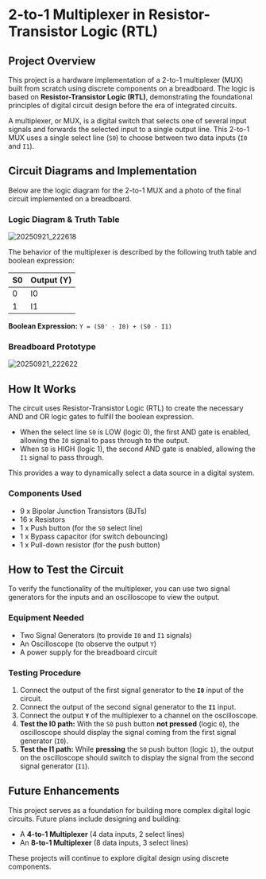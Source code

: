 # 2-to-1 Multiplexer in Resistor-Transistor Logic (RTL)

## Project Overview

This project is a hardware implementation of a 2-to-1 multiplexer (MUX) built from scratch using discrete components on a breadboard. The logic is based on **Resistor-Transistor Logic (RTL)**, demonstrating the foundational principles of digital circuit design before the era of integrated circuits.

A multiplexer, or MUX, is a digital switch that selects one of several input signals and forwards the selected input to a single output line. This 2-to-1 MUX uses a single select line (`S0`) to choose between two data inputs (`I0` and `I1`).

## Circuit Diagrams and Implementation

Below are the logic diagram for the 2-to-1 MUX and a photo of the final circuit implemented on a breadboard.

### Logic Diagram & Truth Table

![20250921_222618](https://github.com/user-attachments/assets/561389b3-99d8-4932-bb97-27fc3d380bd3)


The behavior of the multiplexer is described by the following truth table and boolean expression:

| S0  | Output (Y) |
| :-- | :--------- |
| 0   | I0         |
| 1   | I1         |

**Boolean Expression:** `Y = (S0' ⋅ I0) + (S0 ⋅ I1)`

### Breadboard Prototype

![20250921_222622](https://github.com/user-attachments/assets/e20faa4b-a860-467c-a25b-f1596e035ed4)

## How It Works

The circuit uses Resistor-Transistor Logic (RTL) to create the necessary AND and OR logic gates to fulfill the boolean expression.
- When the select line `S0` is LOW (logic 0), the first AND gate is enabled, allowing the `I0` signal to pass through to the output.
- When `S0` is HIGH (logic 1), the second AND gate is enabled, allowing the `I1` signal to pass through.

This provides a way to dynamically select a data source in a digital system.

### Components Used
*   9 x Bipolar Junction Transistors (BJTs)
*   16 x Resistors
*   1 x Push button (for the `S0` select line)
*   1 x Bypass capacitor (for switch debouncing)
*   1 x Pull-down resistor (for the push button)

## How to Test the Circuit

To verify the functionality of the multiplexer, you can use two signal generators for the inputs and an oscilloscope to view the output.

### Equipment Needed
*   Two Signal Generators (to provide `I0` and `I1` signals)
*   An Oscilloscope (to observe the output `Y`)
*   A power supply for the breadboard circuit

### Testing Procedure
1.  Connect the output of the first signal generator to the **`I0`** input of the circuit.
2.  Connect the output of the second signal generator to the **`I1`** input.
3.  Connect the output **`Y`** of the multiplexer to a channel on the oscilloscope.
4.  **Test the I0 path:** With the `S0` push button **not pressed** (logic `0`), the oscilloscope should display the signal coming from the first signal generator (`I0`).
5.  **Test the I1 path:** While **pressing** the `S0` push button (logic `1`), the output on the oscilloscope should switch to display the signal from the second signal generator (`I1`).

## Future Enhancements

This project serves as a foundation for building more complex digital logic circuits. Future plans include designing and building:

-   A **4-to-1 Multiplexer** (4 data inputs, 2 select lines)
-   An **8-to-1 Multiplexer** (8 data inputs, 3 select lines)

These projects will continue to explore digital design using discrete components.
